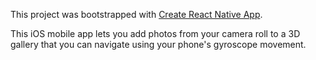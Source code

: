 This project was bootstrapped with [Create React Native App](https://github.com/react-community/create-react-native-app).

This iOS mobile app lets you add photos from your camera roll to a 3D gallery that you can navigate using your phone's gyroscope movement.
